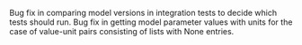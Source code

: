 Bug fix in comparing model versions in integration tests to decide which tests should run.
Bug fix in getting model parameter values with units for the case of value-unit pairs consisting of lists with None entries.
